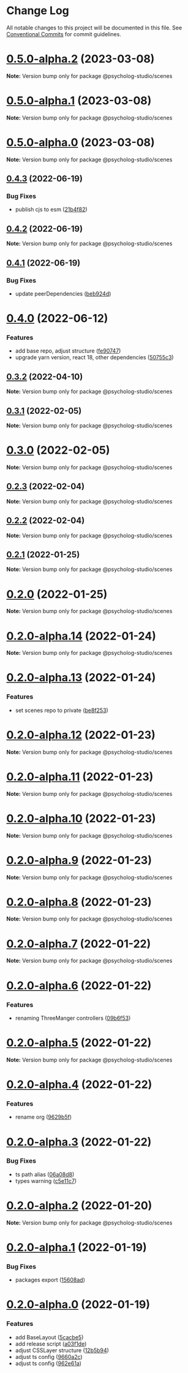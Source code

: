 # Change Log

All notable changes to this project will be documented in this file.
See [Conventional Commits](https://conventionalcommits.org) for commit guidelines.

# [0.5.0-alpha.2](https://github.com/psycholog-studio/psycholog/compare/v0.5.0-alpha.1...v0.5.0-alpha.2) (2023-03-08)

**Note:** Version bump only for package @psycholog-studio/scenes

# [0.5.0-alpha.1](https://github.com/psycholog-studio/psycholog/compare/v0.5.0-alpha.0...v0.5.0-alpha.1) (2023-03-08)

**Note:** Version bump only for package @psycholog-studio/scenes

# [0.5.0-alpha.0](https://github.com/psycholog-studio/psycholog/compare/v0.4.3...v0.5.0-alpha.0) (2023-03-08)

**Note:** Version bump only for package @psycholog-studio/scenes

## [0.4.3](https://github.com/psycholog-studio/psycholog/compare/v0.4.2...v0.4.3) (2022-06-19)

### Bug Fixes

- publish cjs to esm ([21b4f82](https://github.com/psycholog-studio/psycholog/commit/21b4f8253df4ad135b16c18ff063ee608d8aeb5f))

## [0.4.2](https://github.com/psycholog-studio/psycholog/compare/v0.4.1...v0.4.2) (2022-06-19)

**Note:** Version bump only for package @psycholog-studio/scenes

## [0.4.1](https://github.com/psycholog-studio/psycholog/compare/v0.4.0...v0.4.1) (2022-06-19)

### Bug Fixes

- update peerDependencies ([beb924d](https://github.com/psycholog-studio/psycholog/commit/beb924dc1832fd230b1dbb0e33b4eb6c1b99d351))

# [0.4.0](https://github.com/psycholog-studio/psycholog/compare/v0.3.2...v0.4.0) (2022-06-12)

### Features

- add base repo, adjust structure ([fe90747](https://github.com/psycholog-studio/psycholog/commit/fe9074726953e8865455ed595f3a736be60d394a))
- upgrade yarn version, react 18, other dependencies ([50755c3](https://github.com/psycholog-studio/psycholog/commit/50755c3022dedce868fe59aca98d4af7c5b97f06))

## [0.3.2](https://github.com/psycholog-studio/psycholog/compare/v0.3.1...v0.3.2) (2022-04-10)

**Note:** Version bump only for package @psycholog-studio/scenes

## [0.3.1](https://github.com/psycholog-studio/psycholog/compare/v0.3.0...v0.3.1) (2022-02-05)

**Note:** Version bump only for package @psycholog-studio/scenes

# [0.3.0](https://github.com/psycholog-studio/psycholog/compare/v0.2.3...v0.3.0) (2022-02-05)

**Note:** Version bump only for package @psycholog-studio/scenes

## [0.2.3](https://github.com/psycholog-studio/psycholog/compare/v0.2.2...v0.2.3) (2022-02-04)

**Note:** Version bump only for package @psycholog-studio/scenes

## [0.2.2](https://github.com/psycholog-studio/psycholog/compare/v0.2.1...v0.2.2) (2022-02-04)

**Note:** Version bump only for package @psycholog-studio/scenes

## [0.2.1](https://github.com/psycholog-studio/psycholog/compare/v0.2.0...v0.2.1) (2022-01-25)

**Note:** Version bump only for package @psycholog-studio/scenes

# [0.2.0](https://github.com/psycholog-studio/psycholog/compare/v0.2.0-alpha.14...v0.2.0) (2022-01-25)

**Note:** Version bump only for package @psycholog-studio/scenes

# [0.2.0-alpha.14](https://github.com/psycholog-studio/psycholog/compare/v0.2.0-alpha.13...v0.2.0-alpha.14) (2022-01-24)

**Note:** Version bump only for package @psycholog-studio/scenes

# [0.2.0-alpha.13](https://github.com/psycholog-studio/psycholog/compare/v0.2.0-alpha.12...v0.2.0-alpha.13) (2022-01-24)

### Features

- set scenes repo to private ([be8f253](https://github.com/psycholog-studio/psycholog/commit/be8f2535144e4bdcd53cc4bffa91c0a70a38331c))

# [0.2.0-alpha.12](https://github.com/psycholog-studio/psycholog/compare/v0.2.0-alpha.11...v0.2.0-alpha.12) (2022-01-23)

**Note:** Version bump only for package @psycholog-studio/scenes

# [0.2.0-alpha.11](https://github.com/psycholog-studio/psycholog/compare/v0.2.0-alpha.10...v0.2.0-alpha.11) (2022-01-23)

**Note:** Version bump only for package @psycholog-studio/scenes

# [0.2.0-alpha.10](https://github.com/psycholog-studio/psycholog/compare/v0.2.0-alpha.9...v0.2.0-alpha.10) (2022-01-23)

**Note:** Version bump only for package @psycholog-studio/scenes

# [0.2.0-alpha.9](https://github.com/psycholog-studio/psycholog/compare/v0.2.0-alpha.8...v0.2.0-alpha.9) (2022-01-23)

**Note:** Version bump only for package @psycholog-studio/scenes

# [0.2.0-alpha.8](https://github.com/psycholog-studio/psycholog/compare/v0.2.0-alpha.7...v0.2.0-alpha.8) (2022-01-23)

**Note:** Version bump only for package @psycholog-studio/scenes

# [0.2.0-alpha.7](https://github.com/psycholog-studio/psycholog/compare/v0.2.0-alpha.6...v0.2.0-alpha.7) (2022-01-22)

**Note:** Version bump only for package @psycholog-studio/scenes

# [0.2.0-alpha.6](https://github.com/psycholog-studio/psycholog/compare/v0.2.0-alpha.5...v0.2.0-alpha.6) (2022-01-22)

### Features

- renaming ThreeManger controllers ([09b6f53](https://github.com/psycholog-studio/psycholog/commit/09b6f53673b4c61bd93013fe79ab705e8cce290a))

# [0.2.0-alpha.5](https://github.com/psycholog-studio/psycholog/compare/v0.2.0-alpha.4...v0.2.0-alpha.5) (2022-01-22)

**Note:** Version bump only for package @psycholog-studio/scenes

# [0.2.0-alpha.4](https://github.com/tokileecy/psycholog/compare/v0.2.0-alpha.3...v0.2.0-alpha.4) (2022-01-22)

### Features

- rename org ([9629b5f](https://github.com/tokileecy/psycholog/commit/9629b5fe58d6f4be11ca8f1389b923e66f066d9f))

# [0.2.0-alpha.3](https://github.com/tokileecy/psycholog/compare/v0.2.0-alpha.2...v0.2.0-alpha.3) (2022-01-22)

### Bug Fixes

- ts path alias ([06a08d8](https://github.com/tokileecy/psycholog/commit/06a08d80fdb15165234c7f83c4bf9f63b133949c))
- types warning ([c5e11c7](https://github.com/tokileecy/psycholog/commit/c5e11c7163d16c05563e4a82bb943d4489eddd85))

# [0.2.0-alpha.2](https://github.com/tokileecy/psycholog/compare/v0.2.0-alpha.1...v0.2.0-alpha.2) (2022-01-20)

**Note:** Version bump only for package @psycholog-studio/scenes

# [0.2.0-alpha.1](https://github.com/tokileecy/psycholog/compare/v0.2.0-alpha.0...v0.2.0-alpha.1) (2022-01-19)

### Bug Fixes

- packages export ([15608ad](https://github.com/tokileecy/psycholog/commit/15608ad61d5a48362e66c7b4fbc012a4b47e1af1))

# [0.2.0-alpha.0](https://github.com/tokileecy/psycholog/compare/v0.1.0...v0.2.0-alpha.0) (2022-01-19)

### Features

- add BaseLayout ([5cacbe5](https://github.com/tokileecy/psycholog/commit/5cacbe5fccc1ee4ae2f4e2ccb868baa5ae2099fa))
- add release script ([a03f1de](https://github.com/tokileecy/psycholog/commit/a03f1dea6549aa31b3914a03ff0125f82d7ca5c1))
- adjust CSSLayer structure ([12b5b94](https://github.com/tokileecy/psycholog/commit/12b5b9464a3fb8eb6f1238b2d451a4888d1df3c7))
- adjust ts config ([9660a2c](https://github.com/tokileecy/psycholog/commit/9660a2c74fd9d62584b31fa5ea334a0af17be9c9))
- adjust ts config ([962e61a](https://github.com/tokileecy/psycholog/commit/962e61a58905f4311420b8baa08fd5caa7362e91))

